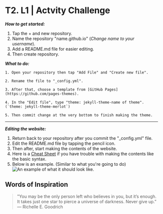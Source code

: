 # T2. L1 | Actvity Challenge

***How to get started:***
1. Tap the + and new repository.
2. Name the repository "name.github.io" (*Change name to your username*).
3. Add a README.md file for easier editing.
4. Then create repository.

***What to do:***

``` 
1. Open your repository then tap "Add File" and "Create new file".

2. Rename the file to "_config.yml".

3. After that, choose a template from [GitHub Pages](https://github.com/pages-themes).

4. In the "Edit file", type "theme: jekyll-theme-name of theme". (`theme: jekyll-theme-merlot`)

5. Then commit change at the very bottom to finish making the theme.
```

---

***Editing the website:***
1. Return back to your repository after you commit the "_config.yml" file.
2. Edit the README.md file by tapping the pencil icon.
3. Then after, start making the contents of the website.
4. Here is a [Cheat Sheet](https://www.markdownguide.org/cheat-sheet/) if you have trouble with making the contents like the basic syntax.
5. Below is an example. (Similar to what you're going to do)
![An example of what it should look like.](https://i.stack.imgur.com/ZQpRi.png)

## Words of Inspiration
> "You may be the only person left who believes in you, but it’s enough. It takes just one star to pierce a universe of darkness. Never give up.”
― Richelle E. Goodrich
